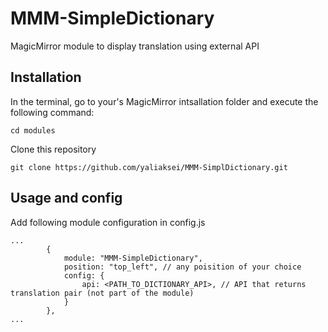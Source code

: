 # MMM-SimpleDictionary
MagicMirror module to display translation using external API 

## Installation

In the terminal, go to your's MagicMirror intsallation folder and execute the following command:

```
cd modules
```

Clone this repository

```
git clone https://github.com/yaliaksei/MMM-SimplDictionary.git
```

## Usage and config

Add following module configuration in config.js

```
...
        {
			module: "MMM-SimpleDictionary",
			position: "top_left", // any poisition of your choice
			config: {
				api: <PATH_TO_DICTIONARY_API>, // API that returns translation pair (not part of the module)
			}
		},
...
```
